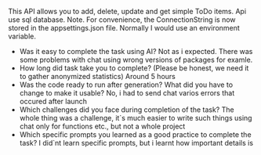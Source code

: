 This API allows you to add, delete, update and get simple ToDo items.
Api use sql database.
Note. For convenience, the ConnectionString is now stored in the appsettings.json file. Normally I would use an environment variable.
- Was it easy to complete the task using AI?
    Not as i expected. There was some problems with chat using wrong versions of packages for examle.
- How long did task take you to complete? (Please be honest, we need it to gather anonymized statistics)
    Around 5 hours
- Was the code ready to run after generation? What did you have to change to make it usable?
    No, i had to send chat varios errors that occured after launch
- Which challenges did you face during completion of the task?
    The whole thing was a challenge, it`s much easier to write such things using chat only for functions etc., but not a whole project
- Which specific prompts you learned as a good practice to complete the task?
  I did`nt learn specific prompts, but i learnt how important details is
